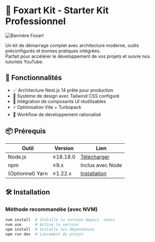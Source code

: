 # 🦊 Foxart Kit - Starter Kit Professionnel

![Bannière Foxart](https://via.placeholder.com/1200x400/070E27/FFFFFF?text=Foxart+Starter+Kit) 

Un kit de démarrage complet avec architecture moderne, outils préconfigurés et bonnes pratiques intégrées.  
Parfait pour accélérer le développement de vos projets et suivre nos tutoriels YouTube.

## 🚀 Fonctionnalités

- ✅ Architecture Next.js 14 prête pour production
- 🎨 Système de design avec Tailwind CSS configuré
- 🧩 Intégration de composants UI réutilisables
- ⚡ Optimisation Vite + Turbopack
- 🔄 Workflow de développement rationalisé

## 📦 Prérequis

| Outil          | Version          | Lien                          |
|----------------|------------------|-------------------------------|
| Node.js        | ≥18.18.0         | [Télécharger](https://nodejs.org) |
| npm            | ≥9.x             | Inclus avec Node              |
| (Optionnel) Yarn | ≥1.22.x        | [Installation](https://yarnpkg.com) |

## 🛠 Installation

### Méthode recommandée (avec NVM)

```bash
nvm install  # Installe la version depuis .nvmrc
nvm use      # Active la version
npm install  # Installe les dépendances
npm run dev  # Lancement du projet.